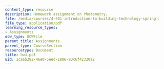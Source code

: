 ```yaml
---
content_type: resource
description: Homework assignment on Photometry.
file: /media/courses/4-401-introduction-to-building-technology-spring-2006/1caab29246e05eed180693c6f42320a2_hw4.pdf
file_type: application/pdf
learning_resource_types:
- Assignments
ocw_type: OCWFile
parent_title: Assignments
parent_type: CourseSection
resourcetype: Document
title: hw4.pdf
uid: 1caab292-46e0-5eed-1806-93c6f42320a2
---
```

